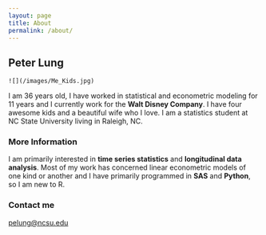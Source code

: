 ```yaml
---
layout: page
title: About
permalink: /about/
---
```

## Peter Lung

```{r , echo = FALSE} 
![](/images/Me_Kids.jpg)
``` 
I am 36 years old, I have worked in statistical and econometric modeling for 11 years and I currently work for the **Walt Disney Company**. I have four awesome kids and a beautiful wife who I love. I am a statistics student at NC State University living in Raleigh, NC.

### More Information

I am primarily interested in **time series statistics** and **longitudinal data analysis**. Most of my work has concerned linear econometric models of one kind or another and I have primarily programmed in **SAS** and **Python**, so I am new to R.

### Contact me

[pelung@ncsu.edu](mailto:pelung@ncsu.edu)
